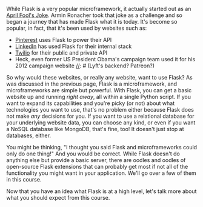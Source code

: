 [//]: # (https://web.archive.org/web/20110904053655/http://denied.immersedcode.org/)
[//]: # (https://www.quora.com/What-challenges-has-Pinterest-encountered-with-Flask?share=1)
[//]: # (https://www.quora.com/What-is-the-largest-site-created-using-Flask?share=1)

While Flask is a very popular microframework, it actually started out as an <a href="https://web.archive.org/web/20110904053655/http://denied.immersedcode.org/" target="_blank">April Fool's Joke</a>. Armin Ronacher took that joke as a challenge and so began a journey that has made Flask what it is today. It's become so popular, in fact, that it's been used by websites such as:

- <a href="https://www.pinterest.com/" target="_blank">Pinterest</a> uses Flask to power their API
- <a href="https://www.linkedin.com/" target="_blank">LinkedIn</a> has used Flask for their internal stack
- <a href="https://www.twilio.com/" target="_blank">Twilio</a> for their public and private API
- Heck, even former US President Obama's campaign team used it for his 2012 campaign website
[//]: # (Lyft's backend? Patreon?)

So why would these websites, or really any website, want to use Flask? As was discussed in the previous page, Flask is a microframework, and microframeworks are simple but powerful. With Flask, you can get a basic website up and running *right away*, all within a single Python script. If you want to expand its capabilities and you're picky (or not) about what technologies you want to use, that's no problem either because Flask does not make *any* decisions for you. If you want to use a relational database for your underlying website data, you can choose any kind, or even if you want a NoSQL database like MongoDB, that's fine, too! It doesn't just stop at databases, either.

You might be thinking, "I thought you said Flask and microframeworks could only do one thing!" And you would be correct. While Flask doesn't do anything else but provide a basic server, there are oodles and oodles of open-source Flask extensions that can probably get most if not all of the functionality you might want in your application. We'll go over a few of them in this course.

Now that you have an idea what Flask is at a high level, let's talk more about what you should expect from this course.